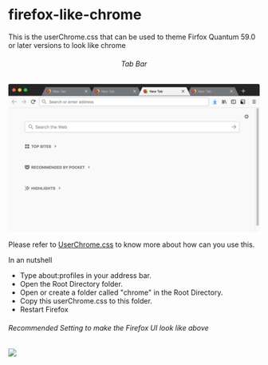 # firefox-like-chrome
This is the userChrome.css that can be used to theme Firfox Quantum 59.0 or later versions to look like chrome


<h6 align='center'>Tab Bar</h6>

![Tab bar](./screenshots/firefox-like-chrome-tabs.png)

Please refer to [UserChrome.css](http://kb.mozillazine.org/index.php?title=UserChrome.css&printable=yes) to know more about how can you use this.

In an nutshell
- Type about:profiles in your address bar.
- Open the Root Directory folder.
- Open or create a folder called "chrome" in the Root Directory.
- Copy this userChrome.css to this folder.
- Restart Firefox


###### Recommended Setting to make the Firefox UI look like above
<img src="https://raw.githubusercontent.com/pratyushtewari/firefox-like-chrome/master/screenshots/RecommendedSettings.png" width="500" height="auto">
